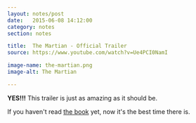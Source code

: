 ```yaml
---
layout: notes/post
date:   2015-06-08 14:12:00
category: notes
section: notes

title:  The Martian - Official Trailer
source: https://www.youtube.com/watch?v=Ue4PCI0NamI

image-name: the-martian.png
image-alt: The Martian

---
```


**YES!!!** This trailer is just as amazing as it should be. 

If you haven't read [the book](http://smile.amazon.com/Martian-Andy-Weir/dp/0553418025/ref=sr_1_1?ie=UTF8&qid=1433783615&sr=8-1&keywords=the+martian&pebp=1433783641247&perid=07ENP3N7Z7YRBV5MD92T&sa-no-redirect=1) yet, now it's the best time there is.